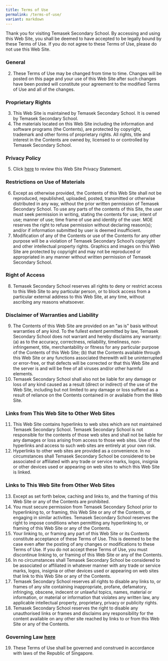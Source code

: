 ```yaml
---
title: Terms of Use
permalink: /terms-of-use/
variant: markdown
---
```

Thank you for visiting Temasek Secondary School. By accessing and using this Web Site, you shall be deemed to have accepted to be legally bound by these Terms of Use. If you do not agree to these Terms of Use, please do not use this Web Site. 
### General 
2. These Terms of Use may be changed from time to time. Changes will be posted on this page and your use of this Web Site after such changes have been posted will constitute your agreement to the modified Terms of Use and all of the changes. 
### Proprietary Rights 
3. This Web Site is maintained by Temasek Secondary School. It is owned by Temasek Secondary School.
4. The materials located on this Web Site including the information and software programs (the Contents), are protected by copyright, trademark and other forms of proprietary rights. All rights, title and interest in the Contents are owned by, licensed to or controlled by Temasek Secondary School. 
### Privacy Policy 
5. Click [here](https://www.temaseksec.moe.edu.sg/privacy/)  to review this Web Site Privacy Statement. 
### Restrictions on Use of Materials 
6. Except as otherwise provided, the Contents of this Web Site shall not be reproduced, republished, uploaded, posted, transmitted or otherwise distributed in any way, without the prior written permission of Temasek Secondary School.  To use any parts of the contents of this Site, the user must seek permission in writing, stating the contents for use; intent of use; manner of use; time frame of use and identity of the user. MOE reserves the right to refuse permission without declaring reason(s); and/or if information submitted by user is deemed insufficient. 
7. Modification of any of the Contents or use of the Contents for any other purpose will be a violation of  Temasek Secondary School’s copyright and other intellectual property rights. Graphics and images on this Web Site are protected by copyright and may not be reproduced or appropriated in any manner without written permission of Temasek Secondary School.
### Right of Access 
8. Temasek Secondary School reserves all rights to deny or restrict access to this Web Site to any particular person, or to block access from a particular external address to this Web Site, at any time, without ascribing any reasons whatsoever. 
### Disclaimer of Warranties and Liability 
9. The Contents of this Web Site are provided on an "as is" basis without warranties of any kind. To the fullest extent permitted by law,  Temasek Secondary School does not warrant and hereby disclaims any warranty: 
(a) as to the accuracy, correctness, reliability, timeliness, non-infringement, title, merchantability or fitness for any particular purpose of the Contents of this Web Site; 
(b) that the Contents available through this Web Site or any functions associated therewith will be uninterrupted or error-free, or that defects will be corrected or that this Web Site and the server is and will be free of all viruses and/or other harmful elements. 
10. Temasek Secondary School shall also not be liable for any damage or loss of any kind caused as a result (direct or indirect) of the use of the Web Site, including but not limited to any damage or loss suffered as a result of reliance on the Contents contained in or available from the Web Site. 
### Links from This Web Site to Other Web Sites 
11. This Web Site contains hyperlinks to web sites which are not maintained  Temasek Secondary School.  Temasek Secondary School is not responsible for the contents of those web sites and shall not be liable for any damages or loss arising from access to those web sites. Use of the hyperlinks and access to such web sites are entirely at your own risk. 
12. Hyperlinks to other web sites are provided as a convenience. In no circumstances shall  Temasek Secondary School be considered to be associated or affiliated with any trade or service marks, logos, insignia or other devices used or appearing on web sites to which this Web Site is linked. 
### Links to This Web Site from Other Web Sites 
13. Except as set forth below, caching and links to, and the framing of this Web Site or any of the Contents are prohibited. 
14. You must secure permission from  Temasek Secondary School prior to hyperlinking to, or framing, this Web Site or any of the Contents, or engaging in similar activities.  Temasek Secondary School reserves the right to impose conditions when permitting any hyperlinking to, or framing of this Web Site or any of the Contents. 
15. Your linking to, or framing any part of this Web Site or its Contents constitute acceptance of these Terms of Use. This is deemed to be the case even after the posting of any changes or modifications to these Terms of Use. If you do not accept these Terms of Use, you must discontinue linking to, or framing of this Web Site or any of the Contents. 
16. In no circumstances shall  Temasek Secondary School be considered to be associated or affiliated in whatever manner with any trade or service marks, logos, insignia or other devices used or appearing on web sites that link to this Web Site or any of the Contents. 
17.  Temasek Secondary School reserves all rights to disable any links to, or frames of any site containing inappropriate, profane, defamatory, infringing, obscene, indecent or unlawful topics, names, material or information, or material or information that violates any written law, any applicable intellectual property, proprietary, privacy or publicity rights. 
18.  Temasek Secondary School reserves the right to disable any unauthorised links or frames and disclaims any responsibility for the content available on any other site reached by links to or from this Web Site or any of the Contents. 
### Governing Law [here](https://www.temaseksec.moe.edu.sg/privacy/)
19. These Terms of Use shall be governed and construed in accordance with laws of the Republic of Singapore.